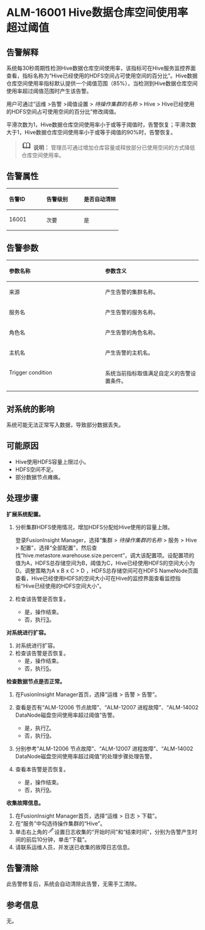 # ALM-16001 Hive数据仓库空间使用率超过阈值<a name="ALM-16001"></a>

## 告警解释<a name="section1124074214165"></a>

系统每30秒周期性检测Hive数据仓库空间使用率，该指标可在Hive服务监控界面查看，指标名称为“Hive已经使用的HDFS空间占可使用空间的百分比”。Hive数据仓库空间使用率指标默认提供一个阈值范围（85%），当检测到Hive数据仓库空间使用率超过阈值范围时产生该告警。

用户可通过“运维 \>告警 \>阈值设置 \>  _待操作集群的名称_  \> Hive \> Hive已经使用的HDFS空间占可使用空间的百分比”修改阈值。

平滑次数为1，Hive数据仓库空间使用率小于或等于阈值时，告警恢复；平滑次数大于1，Hive数据仓库空间使用率小于或等于阈值的90%时，告警恢复。

>![](public_sys-resources/icon-note.gif) **说明：** 
>管理员可通过增加仓库容量或释放部分已使用空间的方式降低仓库空间使用率。

## 告警属性<a name="section33170460141612"></a>

<a name="table65540716141619"></a>
<table><thead align="left"><tr id="row47315100141619"><th class="cellrowborder" valign="top" width="33.33333333333333%" id="mcps1.1.4.1.1"><p id="p7317901141619"><a name="p7317901141619"></a><a name="p7317901141619"></a>告警ID</p>
</th>
<th class="cellrowborder" valign="top" width="33.33333333333333%" id="mcps1.1.4.1.2"><p id="p55879110141619"><a name="p55879110141619"></a><a name="p55879110141619"></a>告警级别</p>
</th>
<th class="cellrowborder" valign="top" width="33.33333333333333%" id="mcps1.1.4.1.3"><p id="p29914096141619"><a name="p29914096141619"></a><a name="p29914096141619"></a>是否自动清除</p>
</th>
</tr>
</thead>
<tbody><tr id="row7122739141619"><td class="cellrowborder" valign="top" width="33.33333333333333%" headers="mcps1.1.4.1.1 "><p id="p40070966141619"><a name="p40070966141619"></a><a name="p40070966141619"></a>16001</p>
</td>
<td class="cellrowborder" valign="top" width="33.33333333333333%" headers="mcps1.1.4.1.2 "><p id="p24522785141619"><a name="p24522785141619"></a><a name="p24522785141619"></a>次要</p>
</td>
<td class="cellrowborder" valign="top" width="33.33333333333333%" headers="mcps1.1.4.1.3 "><p id="p40188573141619"><a name="p40188573141619"></a><a name="p40188573141619"></a>是</p>
</td>
</tr>
</tbody>
</table>

## 告警参数<a name="section24869609141624"></a>

<a name="table22314716141633"></a>
<table><thead align="left"><tr id="row46233113141633"><th class="cellrowborder" valign="top" width="50%" id="mcps1.1.3.1.1"><p id="p53894705141633"><a name="p53894705141633"></a><a name="p53894705141633"></a>参数名称</p>
</th>
<th class="cellrowborder" valign="top" width="50%" id="mcps1.1.3.1.2"><p id="p3394969141633"><a name="p3394969141633"></a><a name="p3394969141633"></a>参数含义</p>
</th>
</tr>
</thead>
<tbody><tr id="row5964103122514"><td class="cellrowborder" valign="top" width="50%" headers="mcps1.1.3.1.1 "><p id="p156438591896"><a name="p156438591896"></a><a name="p156438591896"></a>来源</p>
</td>
<td class="cellrowborder" valign="top" width="50%" headers="mcps1.1.3.1.2 "><p id="p187931338134115"><a name="p187931338134115"></a><a name="p187931338134115"></a>产生告警的集群名称。</p>
</td>
</tr>
<tr id="row6557049141633"><td class="cellrowborder" valign="top" width="50%" headers="mcps1.1.3.1.1 "><p id="p65062640"><a name="p65062640"></a><a name="p65062640"></a>服务名</p>
</td>
<td class="cellrowborder" valign="top" width="50%" headers="mcps1.1.3.1.2 "><p id="p4020675141633"><a name="p4020675141633"></a><a name="p4020675141633"></a>产生告警的服务名称。</p>
</td>
</tr>
<tr id="row36186083141633"><td class="cellrowborder" valign="top" width="50%" headers="mcps1.1.3.1.1 "><p id="p35626567"><a name="p35626567"></a><a name="p35626567"></a>角色名</p>
</td>
<td class="cellrowborder" valign="top" width="50%" headers="mcps1.1.3.1.2 "><p id="p52840658141633"><a name="p52840658141633"></a><a name="p52840658141633"></a>产生告警的角色名称。</p>
</td>
</tr>
<tr id="row5803875141633"><td class="cellrowborder" valign="top" width="50%" headers="mcps1.1.3.1.1 "><p id="p51620924"><a name="p51620924"></a><a name="p51620924"></a>主机名</p>
</td>
<td class="cellrowborder" valign="top" width="50%" headers="mcps1.1.3.1.2 "><p id="p28498922141633"><a name="p28498922141633"></a><a name="p28498922141633"></a>产生告警的主机名。</p>
</td>
</tr>
<tr id="row55163710141633"><td class="cellrowborder" valign="top" width="50%" headers="mcps1.1.3.1.1 "><p id="p39075493141633"><a name="p39075493141633"></a><a name="p39075493141633"></a>Trigger condition</p>
</td>
<td class="cellrowborder" valign="top" width="50%" headers="mcps1.1.3.1.2 "><p id="p10998385141633"><a name="p10998385141633"></a><a name="p10998385141633"></a>系统当前指标取值满足自定义的告警设置条件。</p>
</td>
</tr>
</tbody>
</table>

## 对系统的影响<a name="section39715981141639"></a>

系统可能无法正常写入数据，导致部分数据丢失。

## 可能原因<a name="section44359748141651"></a>

-   Hive使用HDFS容量上限过小。
-   HDFS空间不足。
-   部分数据节点瘫痪。

## 处理步骤<a name="section6321282614174"></a>

**扩展系统配置。**

1.  分析集群HDFS使用情况，增加HDFS分配给Hive使用的容量上限。

    登录FusionInsight Manager，选择“集群 \>  _待操作集群的名称_  \> 服务 \> Hive \> 配置”，选择“全部配置”，然后查找“hive.metastore.warehouse.size.percent”，调大该配置项。设配置项的值为A，HDFS总存储空间为B，阈值为C，Hive已经使用HDFS的空间大小为D。调整策略为A x B x C \> D ，HDFS总存储空间可在HDFS NameNode页面查看，Hive已经使用HDFS的空间大小可在Hive的监控界面查看监控指标“Hive已经使用的HDFS空间大小”。

2.  检查该告警是否恢复。
    -   是，操作结束。
    -   否，执行[3](#li41192157155514)。


**对系统进行扩容。**

1.  <a name="li41192157155514"></a>对系统进行扩容。
2.  检查该告警是否恢复。
    -   是，操作结束。
    -   否，执行[5](#li58335386155514)。


**检查数据节点是否正常。**

1.  <a name="li58335386155514"></a>在FusionInsight Manager首页，选择“运维 \> 告警 \> 告警”。
2.  查看是否有“ALM-12006 节点故障”、“ALM-12007 进程故障”、“ALM-14002 DataNode磁盘空间使用率超过阈值”告警。
    -   是，执行[7](#li66048350155514)。
    -   否，执行[9](#li22392749155514)。

3.  <a name="li66048350155514"></a>分别参考“ALM-12006 节点故障”、“ALM-12007 进程故障”、“ALM-14002 DataNode磁盘空间使用率超过阈值”的处理步骤处理告警。
4.  查看本告警是否恢复。
    -   是，操作结束。
    -   否，执行[9](#li22392749155514)。


**收集故障信息。**

1.  <a name="li22392749155514"></a>在FusionInsight Manager首页，选择“运维 \> 日志 \> 下载”。
2.  在“服务”中勾选待操作集群的“Hive”。
3.  单击右上角的![](figures/zh-cn_image_0263895589.png)设置日志收集的“开始时间”和“结束时间”，分别为告警产生时间的前后10分钟，单击“下载”。
4.  请联系运维人员，并发送已收集的故障日志信息。

## 告警清除<a name="section169311343318"></a>

此告警修复后，系统会自动清除此告警，无需手工清除。

## 参考信息<a name="section26229642141726"></a>

无。

